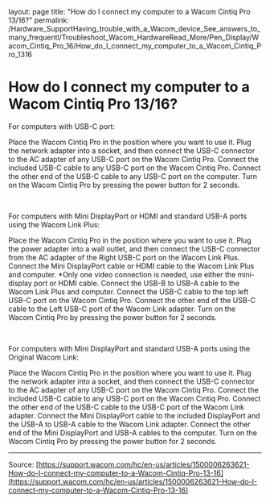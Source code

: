 layout: page
title: "How do I connect my computer to a Wacom Cintiq Pro 13/16?"
permalink: /Hardware_SupportHaving_trouble_with_a_Wacom_device_See_answers_to_many_frequentl/Troubleshoot_Wacom_HardwareRead_More/Pen_Display/Wacom_Cintiq_Pro_16/How_do_I_connect_my_computer_to_a_Wacom_Cintiq_Pro_1316

# How do I connect my computer to a Wacom Cintiq Pro 13/16?

For computers with USB-C port:


Place the Wacom Cintiq Pro in the position where you want to use it.
Plug the network adapter into a socket, and then connect the USB-C connector to the AC adapter of any USB-C port on the Wacom Cintiq Pro.
Connect the included USB-C cable to any USB-C port on the Wacom Cintiq Pro.
Connect the other end of the USB-C cable to any USB-C port on the computer.
Turn on the Wacom Cintiq Pro by pressing the power button for 2 seconds.



 


For computers with Mini DisplayPort or HDMI and standard USB-A ports using the Wacom Link Plus:


Place the Wacom Cintiq Pro in the position where you want to use it.
Plug the power adapter into a wall outlet, and then connect the USB-C connector from the AC adapter of the Right USB-C port on the Wacom Link Plus.
Connect the Mini DisplayPort cable or HDMI cable to the Wacom Link Plus and computer. *Only one video connection is needed, use either the mini-display port or HDMI cable.
Connect the USB-B to USB-A cable to the Wacom Link Plus and computer.
Connect the USB-C cable to the top left USB-C port on the Wacom Cintiq Pro.
Connect the other end of the USB-C cable to the Left USB-C port of the Wacom Link adapter.
Turn on the Wacom Cintiq Pro by pressing the power button for 2 seconds.



 


For computers with Mini DisplayPort and standard USB-A ports using the Original Wacom Link:


Place the Wacom Cintiq Pro in the position where you want to use it.
Plug the network adapter into a socket, and then connect the USB-C connector to the AC adapter of any USB-C port on the Wacom Cintiq Pro.
Connect the included USB-C cable to any USB-C port on the Wacom Cintiq Pro.
Connect the other end of the USB-C cable to the USB-C port of the Wacom Link adapter.
Connect the Mini DisplayPort cable to the included DisplayPort and the USB-A to USB-A cable to the Wacom Link adapter.
Connect the other end of the Mini DisplayPort and USB-A cables to the computer.
Turn on the Wacom Cintiq Pro by pressing the power button for 2 seconds.

---
Source: [https://support.wacom.com/hc/en-us/articles/1500006263621-How-do-I-connect-my-computer-to-a-Wacom-Cintiq-Pro-13-16](https://support.wacom.com/hc/en-us/articles/1500006263621-How-do-I-connect-my-computer-to-a-Wacom-Cintiq-Pro-13-16)
